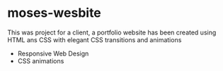 # moses-wesbite
This was project for a client, a portfolio website has been created using HTML ans CSS with elegant CSS transitions and animations 
- Responsive Web Design
- CSS animations
